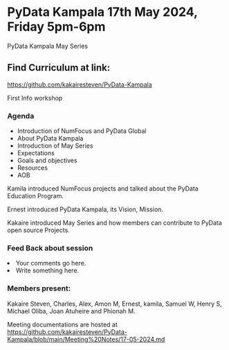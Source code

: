 # PyData Kampala 17th May 2024, Friday 5pm-6pm
PyData Kampala May Series


## Find Curriculum at link:
https://github.com/kakairesteven/PyData-Kampala

First Info workshop
<h3>
    Agenda
</h3>
<ul>
    <li>Introduction of NumFocus and PyData Global</li>
    <li>About PyData Kampala</li>
    <li>Introduction of May Series</li>
    <li>Expectations</li>
    <li>Goals and objectives</li>
    <li>Resources</li>
    <li>AOB</li> 
</ul>

<p>
    Kamila introduced NumFocus projects and talked about the PyData Education Program.
</p>

<p>
    Ernest introduced PyData Kampala, its Vision, Mission.
</p>

<p>
    Kakaire introduced May Series and how members can contribute to PyData open source Projects.
</p>

<div>
    <h3>
        Feed Back about session
    </h3>
    <li>Your comments go here.</li>
    <li>Write something here.</li>
</div>

<h3>
    Members present: 
</h3>
<p>
    Kakaire Steven, Charles, Alex, Amon M, Ernest, kamila, Samuel W, Henry S, Michael Oliba, Joan Atuheire and Phionah M. 
</p>


Meeting documentations are hosted at https://github.com/kakairesteven/PyData-Kampala/blob/main/Meeting%20Notes/17-05-2024.md
